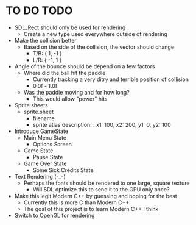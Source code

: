 # TO DO TODO

* SDL_Rect should only be used for rendering
    * Create a new type used everywhere outside of rendering
* Make the collision better
    * Based on the side of the collision, the vector should change
        * T/B: {  1, -1 }
        * L/R: { -1,  1 }
* Angle of the bounce should be depend on a few factors 
    * Where did the ball hit the paddle 
        * Currently tracking a very ditry and terrible position of collision
        * 0.0f - 1.0f
    * Was the paddle moving and for how long?
        * This would allow "power" hits
* Sprite sheets
    * sprite.sheet
        * filename
        * sprite atlas description: 
            : x1: 100, x2: 200, y1: 0, y2: 100
* Introduce GameState
    * Main Menu State
        * Options Screen
    * Game State
        * Pause State 
    * Game Over State 
        * Some Sick Credits State
* Text Rendering (-_-)
    * Perhaps the fonts should be rendered to one large, square texture
        * Will SDL optimize this to send it to the GPU only once?
* Make this legit Modern C++ by guessing and hoping for the best 
    * Currently this is more C than Modern C++
    * The goal of this project is to learn Modern C++ I think
* Switch to OpenGL for rendering 
